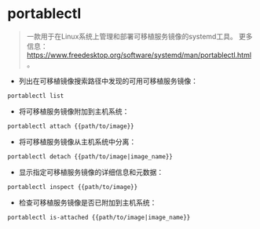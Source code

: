 # portablectl

> 一款用于在Linux系统上管理和部署可移植服务镜像的systemd工具。
> 更多信息：<https://www.freedesktop.org/software/systemd/man/portablectl.html>。

- 列出在可移植镜像搜索路径中发现的可用可移植服务镜像：

`portablectl list`

- 将可移植服务镜像附加到主机系统：

`portablectl attach {{path/to/image}}`

- 将可移植服务镜像从主机系统中分离：

`portablectl detach {{path/to/image|image_name}}`

- 显示指定可移植服务镜像的详细信息和元数据：

`portablectl inspect {{path/to/image}}`

- 检查可移植服务镜像是否已附加到主机系统：

`portablectl is-attached {{path/to/image|image_name}}`